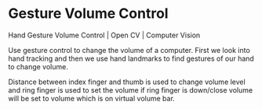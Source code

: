 # Gesture Volume Control

Hand Gesture Volume Control | Open CV | Computer Vision

Use gesture control to change the volume of a computer. First we look into hand tracking and then we use hand landmarks to find gestures of our hand to change volume.

Distance between index finger and thumb is used to change volume level and ring finger is used to set the volume if ring finger is down/close volume will be set to volume which is on virtual volume bar. 
